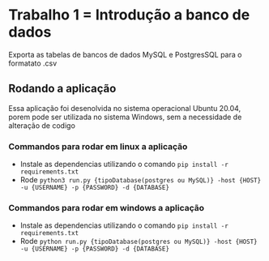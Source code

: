 # Trabalho 1 = Introdução a banco de dados 

Exporta as tabelas de bancos de dados MySQL e PostgresSQL para o formatato .csv

## Rodando a aplicação
Essa aplicação foi desenolvida no sistema operacional Ubuntu 20.04, porem pode ser utilizada no sistema Windows, sem 
a necessidade de alteração de codigo

### Commandos para rodar em linux a aplicação
- Instale as dependencias utilizando o comando `pip install -r requirements.txt`
- Rode `python3 run.py {tipoDatabase(postgres ou MySQL)} -host {HOST} -u {USERNAME} -p {PASSWORD} -d {DATABASE}`

### Commandos para rodar em windows a aplicação
- Instale as dependencias utilizando o comando `pip install -r requirements.txt`
- Rode `python run.py {tipoDatabase(postgres ou MySQL)} -host {HOST} -u {USERNAME} -p {PASSWORD} -d {DATABASE}`